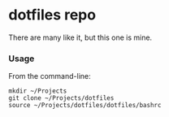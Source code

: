 # dotfiles repo

There are many like it, but this one is mine.

### Usage

From the command-line:

    mkdir ~/Projects
    git clone ~/Projects/dotfiles
    source ~/Projects/dotfiles/dotfiles/bashrc
